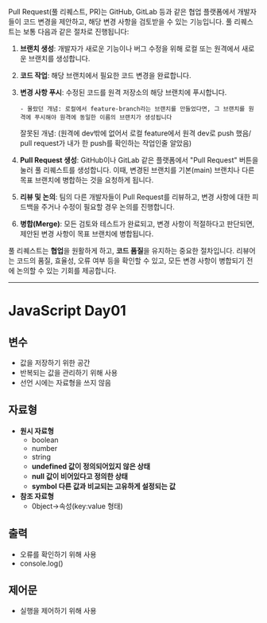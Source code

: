 Pull Request(풀 리퀘스트, PR)는 GitHub, GitLab 등과 같은 협업 플랫폼에서 개발자들이 코드 변경을 제안하고, 해당 변경 사항을 검토받을 수 있는 기능입니다. 풀 리퀘스트는 보통 다음과 같은 절차로 진행됩니다:

1.  **브랜치 생성**: 개발자가 새로운 기능이나 버그 수정을 위해 로컬 또는 원격에서 새로운 브랜치를 생성합니다.
2.  **코드 작업**: 해당 브랜치에서 필요한 코드 변경을 완료합니다.

3.  **변경 사항 푸시**: 수정된 코드를 원격 저장소의 해당 브랜치에 푸시합니다.

        - 몰랐던 개념: 로컬에서 feature-branch라는 브랜치를 만들었다면, 그 브랜치를 원격에 푸시해야 원격에 동일한 이름의 브랜치가 생성됩니다

    잘못된 개념: (원격에 dev밖에 없어서 로컬 feature에서 원격 dev로 push 했음/ pull request가 내가 한 push를 확인하는 작업인줄 알았음)

4.  **Pull Request 생성**: GitHub이나 GitLab 같은 플랫폼에서 "Pull Request" 버튼을 눌러 풀 리퀘스트를 생성합니다. 이때, 변경된 브랜치를 기본(main) 브랜치나 다른 목표 브랜치에 병합하는 것을 요청하게 됩니다.

5.  **리뷰 및 논의**: 팀의 다른 개발자들이 Pull Request를 리뷰하고, 변경 사항에 대한 피드백을 주거나 수정이 필요할 경우 논의를 진행합니다.

6.  **병합(Merge)**: 모든 검토와 테스트가 완료되고, 변경 사항이 적절하다고 판단되면, 제안된 변경 사항이 목표 브랜치에 병합됩니다.

풀 리퀘스트는 **협업**을 원활하게 하고, **코드 품질**을 유지하는 중요한 절차입니다. 리뷰어는 코드의 품질, 효율성, 오류 여부 등을 확인할 수 있고, 모든 변경 사항이 병합되기 전에 논의할 수 있는 기회를 제공합니다.

---

# JavaScript Day01

## 변수

- 값을 저장하기 위한 공간
- 반복되는 값을 관리하기 위해 사용
- 선언 시에는 자료형을 쓰지 않음

## 자료형

- **원시 자료형**
  - boolean
  - number
  - string
  - **undefined 값이 정의되어있지 않은 상태**
  - **null 값이 비어있다고 정의한 상태**
  - **symbol 다른 값과 비교되는 고유하게 설정되는 값**
- **참조 자료형**
  - 0bject->속성(key:value 형태)

## 출력

- 오류를 확인하기 위해 사용
- console.log()

## 제어문

- 실행을 제어하기 위해 사용
